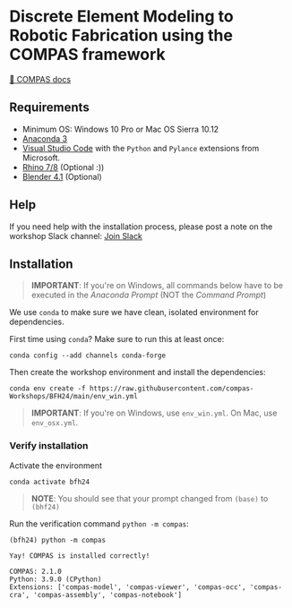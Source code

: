 # Discrete Element Modeling to Robotic Fabrication using the COMPAS framework

[📃 COMPAS docs](https://compas.dev)

## Requirements

* Minimum OS: Windows 10 Pro or Mac OS Sierra 10.12
* [Anaconda 3](https://www.anaconda.com/distribution/)
* [Visual Studio Code](https://code.visualstudio.com/) with the `Python` and `Pylance` extensions from Microsoft.
* [Rhino 7/8](https://www.rhino3d.com/download) (Optional :))
* [Blender 4.1](https://www.blender.org/download/) (Optional)

## Help

If you need help with the installation process, please post a note on the workshop Slack channel: [Join Slack](https://join.slack.com/t/slack-hnb7978/shared_invite/zt-2imngbpna-IaENmF68m85vPmAFhcbamA)

## Installation

> **IMPORTANT**: If you're on Windows, all commands below have to be executed in the *Anaconda Prompt* (NOT the *Command Prompt*)

We use `conda` to make sure we have clean, isolated environment for dependencies.

First time using <code>conda</code>? Make sure to run this at least once:

    conda config --add channels conda-forge

Then create the workshop environment and install the dependencies:

    conda env create -f https://raw.githubusercontent.com/compas-Workshops/BFH24/main/env_win.yml

> **IMPORTANT**: If you're on Windows, use `env_win.yml`. On Mac, use `env_osx.yml`.

### Verify installation

Activate the environment

    conda activate bfh24

> **NOTE**: You should see that your prompt changed from `(base)` to `(bhf24)`

Run the verification command `python -m compas`:

    (bfh24) python -m compas

    Yay! COMPAS is installed correctly!

    COMPAS: 2.1.0
    Python: 3.9.0 (CPython)
    Extensions: ['compas-model', 'compas-viewer', 'compas-occ', 'compas-cra', 'compas-assembly', 'compas-notebook']
